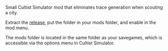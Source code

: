 Small Cultist Simulator mod that eliminates trace generation when scouting a city.

Extract the [release](https://github.com/InvisibleEar/FreeScouting/releases), put the folder in your mods folder, and enable in the mod menu.

The mods folder is located in the same folder as your savegames, which is accessible via the options menu in Cultist Simulator.
